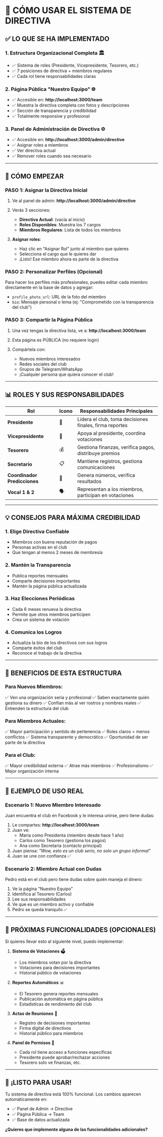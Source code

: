 # 📖 CÓMO USAR EL SISTEMA DE DIRECTIVA

## ✅ LO QUE SE HA IMPLEMENTADO

### 1. **Estructura Organizacional Completa** 🏛️
- ✅ Sistema de roles (Presidente, Vicepresidente, Tesorero, etc.)
- ✅ 7 posiciones de directiva + miembros regulares
- ✅ Cada rol tiene responsabilidades claras

### 2. **Página Pública "Nuestro Equipo"** 🌐
- ✅ Accesible en: **http://localhost:3000/team**
- ✅ Muestra la directiva completa con fotos y descripciones
- ✅ Sección de transparencia y credibilidad
- ✅ Totalmente responsive y profesional

### 3. **Panel de Administración de Directiva** ⚙️
- ✅ Accesible en: **http://localhost:3000/admin/directive**
- ✅ Asignar roles a miembros
- ✅ Ver directiva actual
- ✅ Remover roles cuando sea necesario

---

## 🚀 CÓMO EMPEZAR

### **PASO 1: Asignar la Directiva Inicial**

1. Ve al panel de admin: **http://localhost:3000/admin/directive**

2. Verás 3 secciones:
   - **Directiva Actual**: (vacía al inicio)
   - **Roles Disponibles**: Muestra los 7 cargos
   - **Miembros Regulares**: Lista de todos los miembros

3. **Asignar roles**:
   - Haz clic en "Asignar Rol" junto al miembro que quieres
   - Selecciona el cargo que le quieres dar
   - ¡Listo! Ese miembro ahora es parte de la directiva

### **PASO 2: Personalizar Perfiles (Opcional)**

Para hacer los perfiles más profesionales, puedes editar cada miembro directamente en la base de datos y agregar:

- `profile_photo_url`: URL de la foto del miembro
- `bio`: Mensaje personal o lema (ej: "Comprometido con la transparencia del club")

### **PASO 3: Compartir la Página Pública**

1. Una vez tengas la directiva lista, ve a: **http://localhost:3000/team**

2. Esta página es PÚBLICA (no requiere login)

3. Compártela con:
   - Nuevos miembros interesados
   - Redes sociales del club
   - Grupos de Telegram/WhatsApp
   - ¡Cualquier persona que quiera conocer el club!

---

## 📊 ROLES Y SUS RESPONSABILIDADES

| Rol | Icono | Responsabilidades Principales |
|-----|-------|------------------------------|
| **Presidente** | 👑 | Lidera el club, toma decisiones finales, firma reportes |
| **Vicepresidente** | 🤝 | Apoya al presidente, coordina votaciones |
| **Tesorero** | 💰 | Gestiona finanzas, verifica pagos, distribuye premios |
| **Secretario** | 📋 | Mantiene registros, gestiona comunicaciones |
| **Coordinador Predicciones** | 🎯 | Genera números, verifica resultados |
| **Vocal 1 & 2** | 🗣️ | Representan a los miembros, participan en votaciones |

---

## 💡 CONSEJOS PARA MÁXIMA CREDIBILIDAD

### 1. **Elige Directiva Confiable**
- Miembros con buena reputación de pagos
- Personas activas en el club
- Que tengan al menos 2 meses de membresía

### 2. **Mantén la Transparencia**
- Publica reportes mensuales
- Comparte decisiones importantes
- Mantén la página pública actualizada

### 3. **Haz Elecciones Periódicas**
- Cada 6 meses renueva la directiva
- Permite que otros miembros participen
- Crea un sistema de votación

### 4. **Comunica los Logros**
- Actualiza la bio de los directivos con sus logros
- Comparte éxitos del club
- Reconoce el trabajo de la directiva

---

## 🎯 BENEFICIOS DE ESTA ESTRUCTURA

### Para Nuevos Miembros:
✅ Ven una organización seria y profesional
✅ Saben exactamente quién gestiona su dinero
✅ Confían más al ver rostros y nombres reales
✅ Entienden la estructura del club

### Para Miembros Actuales:
✅ Mayor participación y sentido de pertenencia
✅ Roles claros = menos conflictos
✅ Sistema transparente y democrático
✅ Oportunidad de ser parte de la directiva

### Para el Club:
✅ Mayor credibilidad externa
✅ Atrae más miembros
✅ Profesionalismo
✅ Mejor organización interna

---

## 📱 EJEMPLO DE USO REAL

### **Escenario 1: Nuevo Miembro Interesado**

Juan encuentra el club en Facebook y le interesa unirse, pero tiene dudas:

1. Le compartes: **http://localhost:3000/team**
2. Juan ve:
   - María como Presidenta (miembro desde hace 1 año)
   - Carlos como Tesorero (gestiona los pagos)
   - Ana como Secretaria (contacto principal)
3. Juan piensa: *"Wow, esto es un club serio, no solo un grupo informal"*
4. Juan se une con confianza ✅

### **Escenario 2: Miembro Actual con Dudas**

Pedro está en el club pero tiene dudas sobre quién maneja el dinero:

1. Ve la página "Nuestro Equipo"
2. Identifica al Tesorero (Carlos)
3. Lee sus responsabilidades
4. Ve que es un miembro activo y confiable
5. Pedro se queda tranquilo ✅

---

## 🔮 PRÓXIMAS FUNCIONALIDADES (OPCIONALES)

Si quieres llevar esto al siguiente nivel, puedo implementar:

1. **Sistema de Votaciones** 🗳️
   - Los miembros votan por la directiva
   - Votaciones para decisiones importantes
   - Historial público de votaciones

2. **Reportes Automáticos** 📊
   - El Tesorero genera reportes mensuales
   - Publicación automática en página pública
   - Estadísticas de rendimiento del club

3. **Actas de Reuniones** 📝
   - Registro de decisiones importantes
   - Firma digital de directivos
   - Historial público para miembros

4. **Panel de Permisos** 🔐
   - Cada rol tiene acceso a funciones específicas
   - Presidente puede aprobar/rechazar acciones
   - Tesorero solo ve finanzas, etc.

---

## 🎉 ¡LISTO PARA USAR!

Tu sistema de directiva está 100% funcional. Los cambios aparecen automáticamente en:

- ✅ Panel de Admin → Directive
- ✅ Página Pública → Team
- ✅ Base de datos actualizada

**¿Quieres que implemente alguna de las funcionalidades adicionales?**

